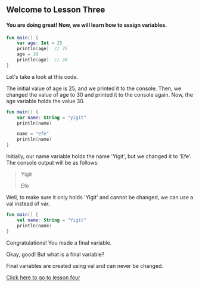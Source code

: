 ## Welcome to Lesson Three

#### You are doing great! Now, we will learn how to assign variables.

```kotlin
fun main() {
    var age: Int = 25
    println(age)  // 25
    age = 30
    println(age)  // 30
}

```
Let's take a look at this code.

The initial value of age is 25, and we printed it to the console. Then, we changed the value of age to 30 and printed it to the console again. Now, the age variable holds the value 30.
```kotlin
fun main() {
    var name: String = "yigit"  
    println(name)  

    name = "efe"  
    println(name)  
}
```
Initially, our name variable holds the name 'Yigit', but we changed it to 'Efe'. The console output will be as follows:

> Yigit
> 
> Efe

Well, to make sure it only holds 'Yigit' and cannot be changed, we can use a val instead of var.
```kotlin
fun main() {
    val name: String = "Yigit"
    println(name)
}
```
Congratulations! You made a final variable.

Okay, good! But what is a final variable?

Final variables are created using val and can never be changed.

[Click here to go to lesson four](https://github.com/ozaiithejava/Kotlin-Epsolide/blob/main/lessons/lesson4.md)
